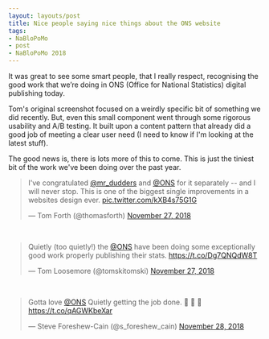 ```yaml
---
layout: layouts/post
title: Nice people saying nice things about the ONS website
tags: 
- NaBloPoMo
- post
- NaBloPoMo 2018
---
```


<p>It was great to see some smart people, that I really respect, recognising the good work that we’re doing in ONS (Office for National Statistics) digital publishing today.</p>

Tom's original screenshot focused on a weirdly specific bit of something we did recently. But, even this small component went through some rigorous usability and A/B testing. It built upon a content pattern that already did a good job of meeting a clear user need (I need to know if I'm looking at the latest stuff).

The good news is, there is lots more of this to come. This is just the tiniest bit of the work we've been doing over the past year.

<blockquote class="twitter-tweet" data-lang="en"><p lang="en" dir="ltr">I&#39;ve congratulated <a href="https://twitter.com/mr_dudders?ref_src=twsrc%5Etfw">@mr_dudders</a> and <a href="https://twitter.com/ONS?ref_src=twsrc%5Etfw">@ONS</a> for it separately -- and I will never stop. This is one of the biggest single improvements in a websites design ever. <a href="https://t.co/kXB4s75G1G">pic.twitter.com/kXB4s75G1G</a></p>&mdash; Tom Forth (@thomasforth) <a href="https://twitter.com/thomasforth/status/1067360583706652672?ref_src=twsrc%5Etfw">November 27, 2018</a></blockquote>
<script async src="https://platform.twitter.com/widgets.js" charset="utf-8"></script>

<br>

<blockquote class="twitter-tweet" data-lang="en"><p lang="en" dir="ltr">Quietly (too quietly!) the <a href="https://twitter.com/ONS?ref_src=twsrc%5Etfw">@ONS</a> have been doing some exceptionally good work properly publishing their stats. <a href="https://t.co/Dg7QNQdW8T">https://t.co/Dg7QNQdW8T</a></p>&mdash; Tom Loosemore (@tomskitomski) <a href="https://twitter.com/tomskitomski/status/1067535685559701505?ref_src=twsrc%5Etfw">November 27, 2018</a></blockquote>
<script async src="https://platform.twitter.com/widgets.js" charset="utf-8"></script>

<br>

<blockquote class="twitter-tweet" data-lang="en"><p lang="en" dir="ltr">Gotta love <a href="https://twitter.com/ONS?ref_src=twsrc%5Etfw">@ONS</a> Quietly getting the job done. 👏 👏 👏 <a href="https://t.co/qAGWKbeXar">https://t.co/qAGWKbeXar</a></p>&mdash; Steve Foreshew-Cain (@s_foreshew_cain) <a href="https://twitter.com/s_foreshew_cain/status/1067737646229872640?ref_src=twsrc%5Etfw">November 28, 2018</a></blockquote>
<script async src="https://platform.twitter.com/widgets.js" charset="utf-8"></script>

